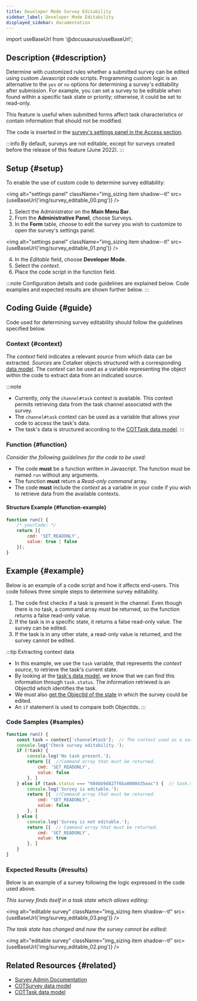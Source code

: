 ```yaml
---
title: Developer Mode Survey Editability
sidebar_label: Developer Mode Editability
displayed_sidebar: documentation
---
```


import useBaseUrl from '@docusaurus/useBaseUrl';

## Description {#description}
Determine with customized rules whether a submitted survey can be edited using custom Javascript code scripts. Programming custom logic is an alternative to the `yes` or `no` options for determining a survey's editability after submission. For example, you can set a survey to be editable when found within a specific task state or priority; otherwise, it could be set to read-only.

This feature is useful when submitted forms affect task characteristics or contain information that should not be modified.

The code is inserted in the [survey's settings panel in the Access section](/docs/documentation/admin/survey/survey_overview#access).

:::info
By default, surveys are not editable, except for surveys created before the release of this feature (June 2022).
:::

## Setup {#setup}
To enable the use of custom code to determine survey editability:

<img alt="settings panel" className="img_sizing item shadow--tl" src={useBaseUrl('img/survey_editable_00.png')} />
<br/>

1. Select the <span className="badge badge--primary">Administrator</span> on the **Main Menu Bar**.
2. From the **Administrative Panel**, choose <span className="badge badge--info">Surveys</span>.
3. In the **Form** table, choose to edit the survey you wish to customize to open the survey's settings panel.

<img alt="settings panel" className="img_sizing item shadow--tl" src={useBaseUrl('img/survey_editable_01.png')} />
<br/>

4. In the _Editable_ field, choose **Developer Mode**.
5. Select the _context_.
6. Place the code script in the function field.

:::note
Configuration details and code guidelines are explained below. Code examples and expected results are shown further below.
:::


## Coding Guide {#guide}
Code used for determining survey editability should follow the guidelines specified below.

### Context {#context} 
The _context_ field indicates a relevant _source_ from which data can be extracted. _Sources_ are Cotalker objects structured with a corresponding [data model](/docs/documentation/models/overview_model). The _context_ can be used as a variable representing the object within the code to extract data from an indicated source.

:::note
- Currently, only the `channel#task` context is available. This context permits retrieving data from the task channel associated with the survey.
- The `channel#task` context can be used as a variable that allows your code to access the task's data. 
- The task's data is structured according to the [COTTask data model](/docs/documentation/models/tasks/model_tasks). 
:::

### Function {#function}
_Consider the following guidelines for the code to be used:_
- The code **must** be a function written in Javascript. The function must be named `run` without any arguments.
- The function **must** return a _Read-only command_ array.
- The code **must** include the _context_ as a variable in your code if you wish to retrieve data from the available contexts.

#### Structure Example {#function-example}
```javascript
function run() {
    /* yourCode; */
    return [{
        cmd: 'SET_READONLY',
        value: true | false
    }];
}
```

## Example {#example}
Below is an example of a code script and how it affects end-users. 
This code follows three simple steps to determine survey editability.
1. The code first checks if a task is present in the channel. Even though there is no task, a command array must be returned, so the function returns a false read-only value.
2. If the task is in a specific state, it returns a false read-only value. The survey can be edited.
3. If the task is in any other state, a read-only value is returned, and the survey cannot be edited.



:::tip Extracting context data
- In this example, we use the `task` variable, that represents the _context source_, to retrieve the task's current state.
- By looking at the [task's data model](/docs/documentation/models/tasks/model_tasks), we know that we can find this information through `task.status`. The information retrieved is an ObjectId which identifies the task.
- We must also [get the ObjectId of the state](docs/documentation/admin/tips/find_property_objectID.md) in which the survey could be edited.
- An `if` statement is used to compare both ObjectIds.
:::

### Code Samples {#samples}

```javascript
function run() {
    const task = context['channel#task'];  // The context used as a variable permits extracting specific data from the object represented.
    console.log('Check survey editability.');
    if (!task) {
        console.log('No task present.');
        return [{  //Command array that must be returned.
            cmd: 'SET_READONLY',
            value: false
        }, ]
    } else if (task.status === "604bb9d827f6ba0008435eac") {  // task.status retrieves the task's current state. The number to be equaled is the ObjectId of the state in which surveys can be edited.
        console.log('Survey is editable.');
        return [{  //Command array that must be returned.
            cmd: 'SET_READONLY',
            value: false
        }, ]
    } else {
        console.log('Survey is not editable.');
        return [{  // Command array that must be returned.
            cmd: 'SET_READONLY',
            value: true
        }, ]
    }
}
```

### Expected Results {#results}
Below is an example of a survey following the logic expressed in the code used above.

_This survey finds itself in a task state which allows editing:_

<img alt="editable survey" className="img_sizing item shadow--tl" src={useBaseUrl('img/survey_editable_03.png')} />
<br/>

_The task state has changed and now the survey cannot be edited:_

<img alt="editable survey" className="img_sizing item shadow--tl" src={useBaseUrl('img/survey_editable_02.png')} />
<br/>

## Related Resources {#related}
- [Survey Admin Documentation](/docs/documentation/admin/survey/survey_overview)
- [COTSurvey data model](/docs/documentation/models/surveys/model_surveys)
- [COTTask data model](/docs/documentation/models/tasks/model_tasks)

